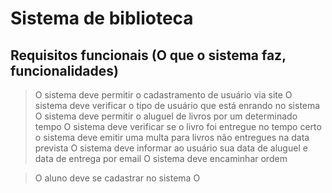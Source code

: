 # Sistema de biblioteca

## Requisitos funcionais (O que o sistema faz, funcionalidades)

> O sistema deve permitir o cadastramento de usuário via site
> O sistema deve verificar o tipo de usuário que está enrando no sistema
> O sistema deve permitir o aluguel de livros por um determinado tempo
> O sistema deve verificar se o livro foi entregue no tempo certo
> o sistema deve emitir uma multa para livros não entregues na data prevista
> O sistema deve informar ao usuário sua data de aluguel e data de entrega por email
> O sistema deve encaminhar ordem

> O aluno deve se cadastrar no sistema
> O 


